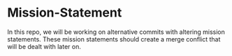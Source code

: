 # Mission-Statement

In this repo, we will be working on alternative commits with altering mission statements. 
These mission statements should create a merge conflict that will be dealt with later on.
